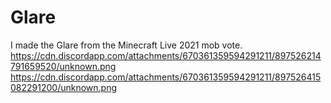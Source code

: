# Glare
 I made the Glare from the Minecraft Live 2021 mob vote.
https://cdn.discordapp.com/attachments/670361359594291211/897526214791659520/unknown.png
https://cdn.discordapp.com/attachments/670361359594291211/897526415082291200/unknown.png